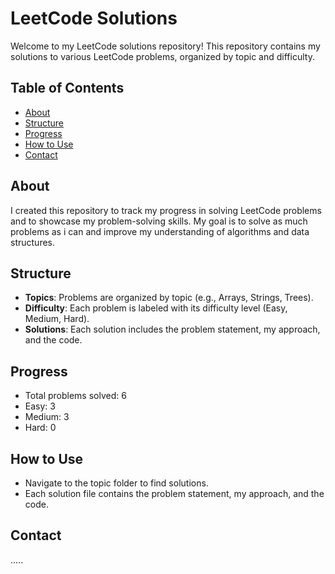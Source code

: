 # LeetCode Solutions

Welcome to my LeetCode solutions repository! This repository contains my solutions to various LeetCode problems, organized by topic and difficulty.

## Table of Contents
- [About](#about)
- [Structure](#structure)
- [Progress](#progress)
- [How to Use](#how-to-use)
- [Contact](#contact)

## About
I created this repository to track my progress in solving LeetCode problems and to showcase my problem-solving skills. My goal is to solve as much problems as i can and improve my understanding of algorithms and data structures.

## Structure
- **Topics**: Problems are organized by topic (e.g., Arrays, Strings, Trees).
- **Difficulty**: Each problem is labeled with its difficulty level (Easy, Medium, Hard).
- **Solutions**: Each solution includes the problem statement, my approach, and the code.

## Progress
- Total problems solved: 6
- Easy: 3
- Medium: 3
- Hard: 0

## How to Use
- Navigate to the topic folder to find solutions.
- Each solution file contains the problem statement, my approach, and the code.

## Contact
.....